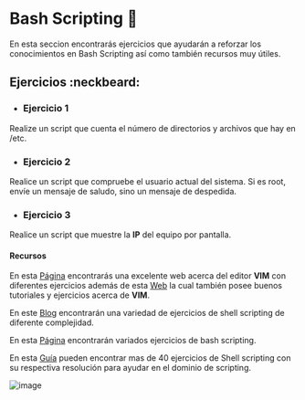 # Bash Scripting 📓

En esta seccion encontrarás ejercicios que ayudarán a reforzar los conocimientos en Bash Scripting así como también recursos muy útiles.

## Ejercicios :neckbeard:

- ### Ejercicio 1

Realize un script que cuenta el número de directorios y archivos que hay en /etc.

- ### Ejercicio 2

Realice un script que compruebe el usuario actual del sistema. Si es root, envíe un mensaje de saludo, sino un mensaje de despedida.

- ### Ejercicio 3

Realice un script que muestre la **IP** del equipo por pantalla.

#### Recursos

En esta [Página](http://www.vimgenius.com/) encontrarás una excelente web acerca del editor **VIM** con diferentes ejercicios además de esta [Web](https://www.openvim.com/) la cual también posee buenos tutoriales y ejercicios acerca de **VIM**.

En este [Blog](https://medium.com/@sankad_19852/shell-scripting-exercises-5eb7220c2252) encontrarán una variedad de ejercicios de shell scripting de diferente complejidad.

En esta [Página](https://www.tldp.org/LDP/abs/html/scriptanalysis.html) encontrarán variados ejercicios de bash scripting.

En esta [Guía](https://asanzdiego.github.io/curso-nivelacion-bigdata-2017/ejercicios/ejercicios-shell-script-solucion.pdf) pueden encontrar mas de 40 ejercicios de Shell scripting con su respectiva resolución para ayudar en el dominio de scripting. 

![image](https://user-images.githubusercontent.com/45079819/78397691-0cfc6d00-75c8-11ea-858e-7e707406d867.png)
